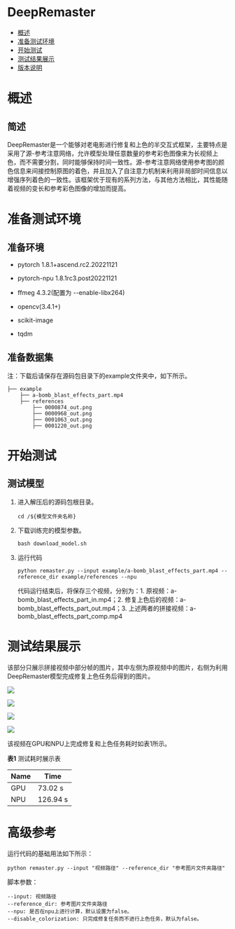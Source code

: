 # DeepRemaster

-   [概述](概述.md)
-   [准备测试环境](准备测试环境.md)
-   [开始测试](开始测试.md)
-   [测试结果展示](测试结果展示.md)
-   [版本说明](版本说明.md)



# 概述

## 简述
DeepRemaster是一个能够对老电影进行修复和上色的半交互式框架，主要特点是采用了源-参考注意网络，允许模型处理任意数量的参考彩色图像来为长视频上色，而不需要分割，同时能够保持时间一致性。源-参考注意网络使用参考图的颜色信息来间接控制原图的着色，并且加入了自注意力机制来利用非局部时间信息以增强序列着色的一致性。该框架优于现有的系列方法，与其他方法相比，其性能随着视频的变长和参考彩色图像的增加而提高。

# 准备测试环境

## 准备环境
- pytorch 1.8.1+ascend.rc2.20221121

- pytorch-npu 1.8.1rc3.post20221121

- ffmeg 4.3.2(配置为 --enable-libx264)

- opencv(3.4.1+)

- scikit-image

- tqdm



## 准备数据集

注：下载后请保存在源码包目录下的example文件夹中，如下所示。

```
├── example
    ├── a-bomb_blast_effects_part.mp4
    ├── references
        ├── 0000874_out.png
        ├── 0000968_out.png
        ├── 0001063_out.png
        ├── 0001220_out.png
```

# 开始测试

## 测试模型

1. 进入解压后的源码包根目录。

   ```
   cd /${模型文件夹名称} 
   ```

2. 下载训练完的模型参数。
   ```
   bash download_model.sh 
   ```

3. 运行代码
   ```
   python remaster.py --input example/a-bomb_blast_effects_part.mp4 --reference_dir example/references --npu
   ```
   代码运行结束后，将保存三个视频，分别为：1. 原视频：a-bomb_blast_effects_part_in.mp4；2. 修复上色后的视频：a-bomb_blast_effects_part_out.mp4；3. 上述两者的拼接视频：a-bomb_blast_effects_part_comp.mp4
# 测试结果展示
该部分只展示拼接视频中部分帧的图片，其中左侧为原视频中的图片，右侧为利用DeepRemaster模型完成修复上色任务后得到的图片。

![](https://s2.loli.net/2022/12/15/1B9mEtGAhYIqaQH.png)

![](https://s2.loli.net/2022/12/15/tg6epGTXQE9DNMO.png)

![](https://s2.loli.net/2022/12/15/XiUeRBb314Z2p7A.png)

![](https://s2.loli.net/2022/12/15/6DkXB7cPtVzglIu.png)



该视频在GPU和NPU上完成修复和上色任务耗时如表1所示。

**表1**  测试耗时展示表

| Name | Time     |
| ---- | -------- |
| GPU  | 73.02 s  |
| NPU  | 126.94 s |



# 高级参考
运行代码的基础用法如下所示：
   ```
   python remaster.py --input "视频路径" --reference_dir "参考图片文件夹路径"
   ```
脚本参数：
   ```
   --input: 视频路径
   --reference_dir: 参考图片文件夹路径
   --npu: 是否在npu上进行计算，默认设置为false。
   --disable_colorization: 只完成修复任务而不进行上色任务，默认为false。
   ```











